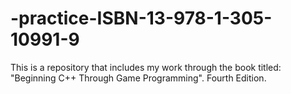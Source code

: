 # -practice-ISBN-13-978-1-305-10991-9
This is a repository that includes my work through the book titled: "Beginning C++ Through Game Programming". Fourth Edition.
